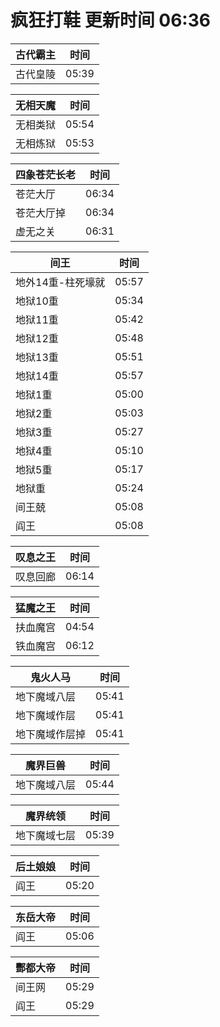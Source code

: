# 疯狂打鞋 更新时间 06:36

| 古代霸主   | 时间    |
|--------|-------|
| 古代皇陵 | 05:39 |

| 无相天魔   | 时间    |
|--------|-------|
| 无相类狱 | 05:54 |
| 无相炼狱 | 05:53 |

| 四象苍茫长老   | 时间    |
|--------|-------|
| 苍茫大厅 | 06:34 |
| 苍茫大厅掉 | 06:34 |
| 虚无之关 | 06:31 |

| 间王   | 时间    |
|--------|-------|
| 地外14重-柱死壕就 | 05:57 |
| 地狱10重 | 05:34 |
| 地狱11重 | 05:42 |
| 地狱12重 | 05:48 |
| 地狱13重 | 05:51 |
| 地狱14重 | 05:57 |
| 地狱1重 | 05:00 |
| 地狱2重 | 05:03 |
| 地狱3重 | 05:27 |
| 地狱4重 | 05:10 |
| 地狱5重 | 05:17 |
| 地狱重 | 05:24 |
| 间王兢 | 05:08 |
| 阎王 | 05:08 |

| 叹息之王   | 时间    |
|--------|-------|
| 叹息回廊 | 06:14 |

| 猛魔之王   | 时间    |
|--------|-------|
| 扶血魔宫 | 04:54 |
| 铁血魔宫 | 06:12 |

| 鬼火人马   | 时间    |
|--------|-------|
| 地下魔域八层 | 05:41 |
| 地下魔域作层 | 05:41 |
| 地下魔域作层掉 | 05:41 |

| 魔界巨兽   | 时间    |
|--------|-------|
| 地下魔域八层 | 05:44 |

| 魔界统领   | 时间    |
|--------|-------|
| 地下魔域七层 | 05:39 |

| 后土娘娘   | 时间    |
|--------|-------|
| 阎王 | 05:20 |

| 东岳大帝   | 时间    |
|--------|-------|
| 阎王 | 05:06 |

| 酆都大帝   | 时间    |
|--------|-------|
| 间王网 | 05:29 |
| 阎王 | 05:29 |